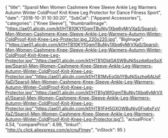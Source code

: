 {
	"title": "Sparsil Men Women Cashmere Knee Sleeve Ankle Leg Warmers Autumn Winter ColdProof Knit Knee Leg Protector for Dance Fitness Sport",
	"date": "2018-10-31 10:30:20",
	"SubCat": ["Apparel Accessories"],
	"categories": ["Knee Sleeve"],
	"thumbnailImage": "https://ae01.alicdn.com/kf/HTB10KYfGgmTBuNjy1Xbq6yMrVXaS/Sparsil-Men-Women-Cashmere-Knee-Sleeve-Ankle-Leg-Warmers-Autumn-Winter-ColdProof-Knit-Knee-Leg-Protector.jpg_220x220.jpg",
	"BigImage": ["https://ae01.alicdn.com/kf/HTB10KYfGgmTBuNjy1Xbq6yMrVXaS/Sparsil-Men-Women-Cashmere-Knee-Sleeve-Ankle-Leg-Warmers-Autumn-Winter-ColdProof-Knit-Knee-Leg-Protector.jpg","https://ae01.alicdn.com/kf/HTB1jDldGASWBuNjSszdq6zeSpXaw/Sparsil-Men-Women-Cashmere-Knee-Sleeve-Ankle-Leg-Warmers-Autumn-Winter-ColdProof-Knit-Knee-Leg-Protector.jpg","https://ae01.alicdn.com/kf/HTB1MvEoGb1YBuNjSszhq6AUsFXaD/Sparsil-Men-Women-Cashmere-Knee-Sleeve-Ankle-Leg-Warmers-Autumn-Winter-ColdProof-Knit-Knee-Leg-Protector.jpg","https://ae01.alicdn.com/kf/HTB1g16fGgmTBuNjy1Xbq6yMrVXa1/Sparsil-Men-Women-Cashmere-Knee-Sleeve-Ankle-Leg-Warmers-Autumn-Winter-ColdProof-Knit-Knee-Leg-Protector.jpg","https://ae01.alicdn.com/kf/HTB1FiH5GXOWBuNjy0Fiq6xFxVXaZ/Sparsil-Men-Women-Cashmere-Knee-Sleeve-Ankle-Leg-Warmers-Autumn-Winter-ColdProof-Knit-Knee-Leg-Protector.jpg"],
	"actualPrice": 4.54,
	"comparePrice": 4.99,
	"linkurl": "http://s.click.aliexpress.com/e/cnuFlmey",
	"inStock": 95
}
